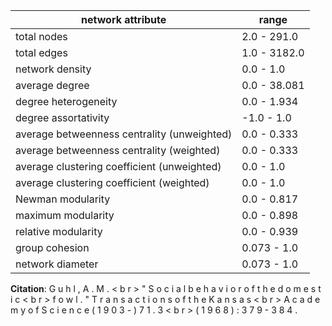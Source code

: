 network attribute|range
---|---
total nodes|2.0 - 291.0
total edges|1.0 - 3182.0
network density|0.0 - 1.0
average degree|0.0 - 38.081
degree heterogeneity|0.0 - 1.934
degree assortativity|-1.0 - 1.0
average betweenness centrality (unweighted)|0.0 - 0.333
average betweenness centrality (weighted)|0.0 - 0.333
average clustering coefficient (unweighted)|0.0 - 1.0
average clustering coefficient (weighted)|0.0 - 1.0
Newman modularity|0.0 - 0.817
maximum modularity|0.0 - 0.898
relative modularity|0.0 - 0.939
group cohesion|0.073 - 1.0
network diameter|0.073 - 1.0
**Citation**: G u h l , A . M . < b r > " S o c i a l b e h a v i o r o f t h e d o m e s t i c < b r > f o w l . " T r a n s a c t i o n s o f t h e K a n s a s < b r > A c a d e m y o f S c i e n c e ( 1 9 0 3 - ) 7 1 . 3 < b r > ( 1 9 6 8 ) : 3 7 9 - 3 8 4 .